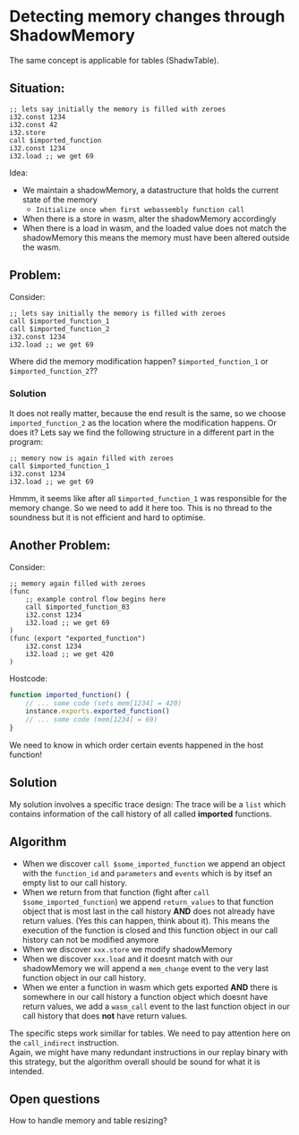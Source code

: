 # Detecting memory changes through ShadowMemory

The same concept is applicable for tables (ShadwTable).

## Situation:
```wasm
;; lets say initially the memory is filled with zeroes
i32.const 1234
i32.const 42
i32.store
call $imported_function
i32.const 1234
i32.load ;; we get 69
```
Idea:
* We maintain a shadowMemory, a datastructure that holds the current state of the memory
    * `Initialize once when first webassembly function call`
* When there is a store in wasm, alter the shadowMemory accordingly
* When there is a load in wasm, and the loaded value does not match the shadowMemory this means the memory must have been altered outside the wasm.

## Problem:
Consider:
```wasm
;; lets say initially the memory is filled with zeroes
call $imported_function_1
call $imported_function_2
i32.const 1234
i32.load ;; we get 69
```
Where did the memory modification happen? `$imported_function_1` or `$imported_function_2`??

### Solution
It does not really matter, because the end result is the same, so we choose `imported_function_2` as the location where the modification happens. Or does it? Lets say we find the following structure in a different part in the program:
```wasm
;; memory now is again filled with zeroes
call $imported_function_1
i32.const 1234
i32.load ;; we get 69
```
Hmmm, it seems like after all `$imported_function_1` was responsible for the memory change. So we need to add it here too. This is no thread to the soundness but it is not efficient and hard to optimise.

## Another Problem:
Consider:
```wasm
;; memory again filled with zeroes
(func 
    ;; example control flow begins here
    call $imported_function_03
    i32.const 1234
    i32.load ;; we get 69
)
(func (export "exported_function")
    i32.const 1234
    i32.load ;; we get 420
)
```
Hostcode:
```js
function imported_function() {
    // ... some code (sets mem[1234] = 420)
    instance.exports.exported_function()
    // ... some code (mem[1234] = 69)
}
```
We need to know in which order certain events happened in the host function!

## Solution
My solution involves a specific trace design:
The trace will be a `list` which contains information of the call history of all called **imported** functions.

## Algorithm
* When we discover `call $some_imported_function` we append an object with the `function_id` and `parameters` and `events` which is by itsef an empty list to our call history.
* When we return from that function (fight after `call $some_imported_function`) we append `return_values` to that function object that is most last in the call history **AND** does not already have return values. (Yes this can happen, think about it). This means the execution of the function is closed and this function object in our call history can not be modified anymore
* When we discover `xxx.store` we modify shadowMemory
* When we discover `xxx.load` and it doesnt match with our shadowMemory we will append a `mem_change` event to the very last function object in our call history.
* When we enter a function in wasm which gets exported **AND** there is somewhere in our call history a function object which doesnt have return values, we add a `wasm_call` event to the last function object in our call history that does **not** have return values.

The specific steps work simillar for tables. We need to pay attention here on the `call_indirect` instruction.\
Again, we might have many redundant instructions in our replay binary with this strategy, but the algorithm overall should be sound for what it is intended.

## Open questions
How to handle memory and table resizing?
